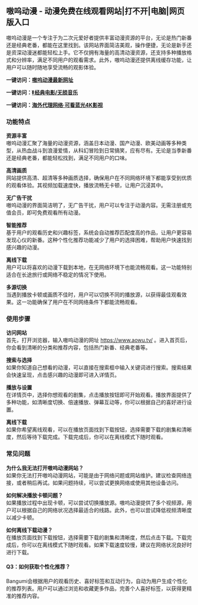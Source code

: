 <h2>嗷呜动漫 - 动漫免费在线观看网站|打不开|电脑|网页版入口</h2>
<p>嗷呜动漫是一个专注于为二次元爱好者提供丰富动漫资源的平台，无论是热门新番还是经典老番，都能在这里找到。该网站界面简洁美观，操作便捷，无论是新手还是资深动漫迷都能轻松上手。它不仅拥有海量的高清动漫资源，还支持多种播放格式和分辨率，满足不同用户的观看需求。此外，嗷呜动漫还提供离线缓存功能，让用户可以随时随地享受流畅的观影体验。</p>
<p><strong>一键访问：</strong><a href="https://www.xxsnav.com/sites/15548.html"><strong>嗷呜动漫最新网址</strong></a></p>
<p><strong>一键访问：</strong><a href="https://pan.quark.cn/s/0db22432c259"><strong>⏬经典电影/无损音乐</strong></a></p>
<p><strong>一键访问：</strong><a href="http://ip.harmonylink.net/share/e82025"><strong>海外代理网络·可看蓝光4K影视</strong></a></p>
<h3><strong>功能特点</strong></h3>
<p><strong>资源丰富</strong><br>嗷呜动漫汇聚了海量的动漫资源，涵盖日本动漫、国产动漫、欧美动画等多种类型，从热血战斗到浪漫爱情，从科幻冒险到日常搞笑，应有尽有。无论是当季新番还是经典老番，都能轻松找到，满足不同用户的口味。</p>
<p><strong>高清画质</strong><br>网站提供高清、超清等多种画质选择，确保用户在不同网络环境下都能享受到优质的观看体验。其视频加载速度快，播放流畅无卡顿，让用户沉浸其中。</p>
<p><strong>无广告干扰</strong><br>嗷呜动漫的界面简洁明了，无广告干扰，用户可以专注于动漫内容。无需注册或充值会员，即可免费观看所有动漫。</p>
<p><strong>智能推荐</strong><br>基于用户的观看历史和兴趣标签，系统会自动推荐匹配度高的作品，让用户更容易发现心仪的新番。这种个性化推荐功能减少了用户的选择困难，帮助用户快速找到感兴趣的动漫。</p>
<p><strong>离线下载</strong><br>用户可以将喜欢的动漫下载到本地，在无网络环境下也能流畅观看。这一功能特别适合在长途旅行或网络不稳定的情况下使用。</p>
<p><strong>多源切换</strong><br>当遇到播放卡顿或画质不佳时，用户可以切换不同的播放源，以获得最佳观看效果。这一功能确保了用户在不同网络条件下都能流畅观看。</p>
<h3><strong>使用步骤</strong></h3>
<p><strong>访问网站</strong><br>首先，打开浏览器，输入嗷呜动漫的网址 <a href="https://www.aowu.tv/">https://www.aowu.tv/</a> 。进入首页后，你会看到清晰的分类和推荐内容，包括热门新番、经典老番等。</p>
<p><strong>搜索与选择</strong><br>如果你知道自己想看的动漫，可以直接在搜索框中输入关键词进行搜索。搜索结果会快速呈现，点击感兴趣的动漫即可进入详情页。</p>
<p><strong>播放与设置</strong><br>在详情页中，选择你想观看的剧集，点击播放按钮即可开始观看。播放界面提供了多种功能，如清晰度切换、倍速播放、弹幕互动等，你可以根据自己的喜好进行设置。</p>
<p><strong>离线下载</strong><br>如果你希望离线观看，可以在播放页面找到下载按钮，选择需要下载的剧集和清晰度，然后等待下载完成。下载完成后，你可以在离线模式下随时观看。</p>
<h3><strong>常见问题</strong></h3>
<p><strong>为什么我无法打开嗷呜动漫网站？</strong><br>如果你无法打开嗷呜动漫网站，可能是由于网络问题或网站维护。建议检查网络连接，或者稍后再试。如果问题持续，可以尝试更换网络或使用其他设备访问。</p>
<p><strong>如何解决播放卡顿问题？</strong><br>如果播放过程中出现卡顿，可以尝试切换播放源。嗷呜动漫提供了多个视频源，用户可以根据自己的网络状况选择最适合的线路。此外，也可以尝试降低视频清晰度以减少卡顿。</p>
<p><strong>如何离线下载动漫？</strong><br>在播放页面找到下载按钮，选择需要下载的剧集和清晰度，然后点击下载。下载完成后，你可以在离线模式下随时观看。如果下载速度较慢，建议在网络状况良好时进行下载。</p>
<h4><strong>Q3：如何获取个性化推荐？</strong></h4>
<p>Bangumi会根据用户的观看历史、喜好标签和互动行为，自动为用户生成个性化的推荐列表。用户可以通过浏览和收藏更多作品，完善个人喜好标签，以获得更精准的推荐内容。</p>
